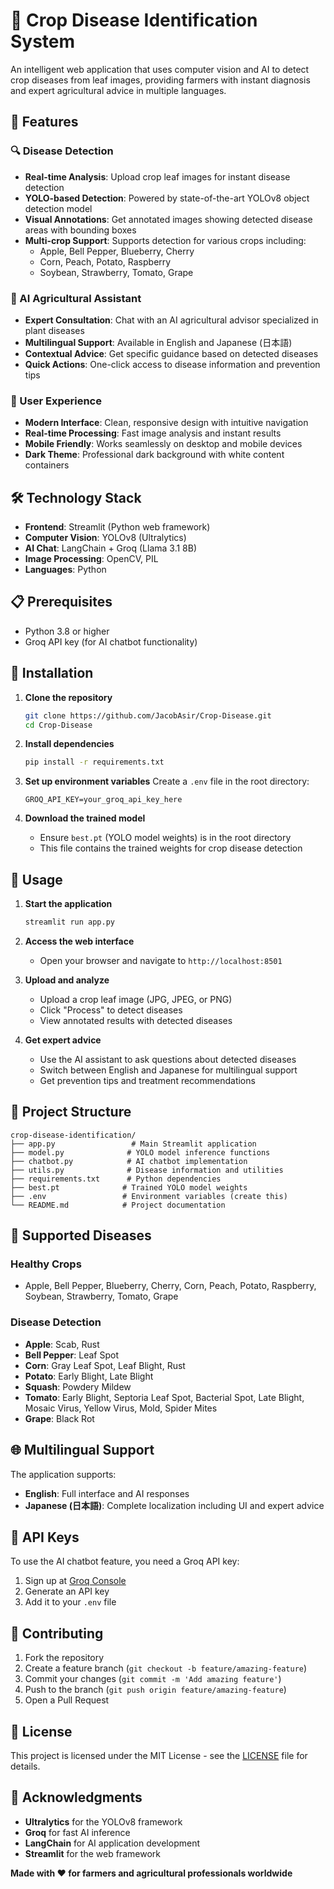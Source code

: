 # 🌾 Crop Disease Identification System

An intelligent web application that uses computer vision and AI to detect crop diseases from leaf images, providing farmers with instant diagnosis and expert agricultural advice in multiple languages.

## 🚀 Features

### 🔍 Disease Detection
- **Real-time Analysis**: Upload crop leaf images for instant disease detection
- **YOLO-based Detection**: Powered by state-of-the-art YOLOv8 object detection model
- **Visual Annotations**: Get annotated images showing detected disease areas with bounding boxes
- **Multi-crop Support**: Supports detection for various crops including:
  - Apple, Bell Pepper, Blueberry, Cherry
  - Corn, Peach, Potato, Raspberry
  - Soybean, Strawberry, Tomato, Grape

### 🤖 AI Agricultural Assistant
- **Expert Consultation**: Chat with an AI agricultural advisor specialized in plant diseases
- **Multilingual Support**: Available in English and Japanese (日本語)
- **Contextual Advice**: Get specific guidance based on detected diseases
- **Quick Actions**: One-click access to disease information and prevention tips

### 🎨 User Experience
- **Modern Interface**: Clean, responsive design with intuitive navigation
- **Real-time Processing**: Fast image analysis and instant results
- **Mobile Friendly**: Works seamlessly on desktop and mobile devices
- **Dark Theme**: Professional dark background with white content containers

## 🛠️ Technology Stack

- **Frontend**: Streamlit (Python web framework)
- **Computer Vision**: YOLOv8 (Ultralytics)
- **AI Chat**: LangChain + Groq (Llama 3.1 8B)
- **Image Processing**: OpenCV, PIL
- **Languages**: Python

## 📋 Prerequisites

- Python 3.8 or higher
- Groq API key (for AI chatbot functionality)

## 🔧 Installation

1. **Clone the repository**
   ```bash
   git clone https://github.com/JacobAsir/Crop-Disease.git
   cd Crop-Disease
   ```

2. **Install dependencies**
   ```bash
   pip install -r requirements.txt
   ```

3. **Set up environment variables**
   Create a `.env` file in the root directory:
   ```env
   GROQ_API_KEY=your_groq_api_key_here
   ```

4. **Download the trained model**
   - Ensure `best.pt` (YOLO model weights) is in the root directory
   - This file contains the trained weights for crop disease detection

## 🚀 Usage

1. **Start the application**
   ```bash
   streamlit run app.py
   ```

2. **Access the web interface**
   - Open your browser and navigate to `http://localhost:8501`

3. **Upload and analyze**
   - Upload a crop leaf image (JPG, JPEG, or PNG)
   - Click "Process" to detect diseases
   - View annotated results with detected diseases

4. **Get expert advice**
   - Use the AI assistant to ask questions about detected diseases
   - Switch between English and Japanese for multilingual support
   - Get prevention tips and treatment recommendations

## 📁 Project Structure

```
crop-disease-identification/
├── app.py                 # Main Streamlit application
├── model.py              # YOLO model inference functions
├── chatbot.py            # AI chatbot implementation
├── utils.py              # Disease information and utilities
├── requirements.txt      # Python dependencies
├── best.pt              # Trained YOLO model weights
├── .env                 # Environment variables (create this)
└── README.md            # Project documentation
```

## 🎯 Supported Diseases

### Healthy Crops
- Apple, Bell Pepper, Blueberry, Cherry, Corn, Peach, Potato, Raspberry, Soybean, Strawberry, Tomato, Grape

### Disease Detection
- **Apple**: Scab, Rust
- **Bell Pepper**: Leaf Spot
- **Corn**: Gray Leaf Spot, Leaf Blight, Rust
- **Potato**: Early Blight, Late Blight
- **Squash**: Powdery Mildew
- **Tomato**: Early Blight, Septoria Leaf Spot, Bacterial Spot, Late Blight, Mosaic Virus, Yellow Virus, Mold, Spider Mites
- **Grape**: Black Rot

## 🌐 Multilingual Support

The application supports:
- **English**: Full interface and AI responses
- **Japanese (日本語)**: Complete localization including UI and expert advice

## 🔑 API Keys

To use the AI chatbot feature, you need a Groq API key:
1. Sign up at [Groq Console](https://console.groq.com/)
2. Generate an API key
3. Add it to your `.env` file

## 🤝 Contributing

1. Fork the repository
2. Create a feature branch (`git checkout -b feature/amazing-feature`)
3. Commit your changes (`git commit -m 'Add amazing feature'`)
4. Push to the branch (`git push origin feature/amazing-feature`)
5. Open a Pull Request

## 📄 License

This project is licensed under the MIT License - see the [LICENSE](LICENSE) file for details.

## 🙏 Acknowledgments

- **Ultralytics** for the YOLOv8 framework
- **Groq** for fast AI inference
- **LangChain** for AI application development
- **Streamlit** for the web framework


**Made with ❤️ for farmers and agricultural professionals worldwide**
